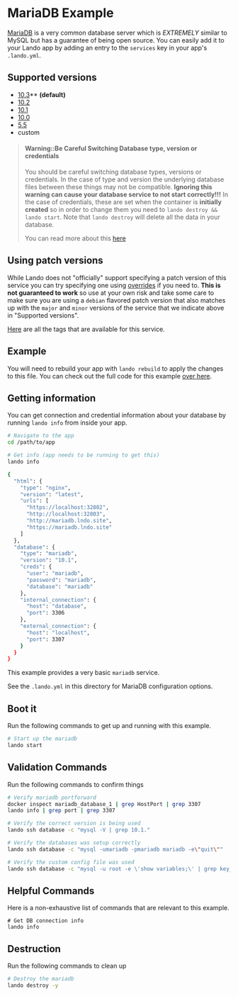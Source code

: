 MariaDB Example
===============


[MariaDB](https://mariadb.org/) is a very common database server which is *EXTREMELY* similar to MySQL but has a guarantee of being open source. You can easily add it to your Lando app by adding an entry to the `services` key in your app's `.lando.yml`.

Supported versions
------------------

*   [10.3](https://hub.docker.com/r/_/mariadb/)** **(default)**
*   [10.2](https://hub.docker.com/r/_/mariadb/)
*   [10.1](https://hub.docker.com/r/_/mariadb/)
*   [10.0](https://hub.docker.com/r/_/mariadb/)
*   [5.5](https://hub.docker.com/r/_/mariadb/)
*   custom

> #### Warning::Be Careful Switching Database type, version or credentials
>
> You should be careful switching database types, versions or credentials. In the case of type and version the underlying database files between these things may not be compatible. **Ignoring this warning can cause your database service to not start correctly!!!** In the case of credentials, these are set when the container is **initially created** so in order to change them you need to `lando destroy && lando start`. Note that `lando destroy` will delete all the data in your database.
>
> You can read more about this [here](./../issues/switching-dbs.md)

Using patch versions
--------------------

While Lando does not "officially" support specifying a patch version of this service you can try specifying one using [overrides](https://docs.devwithlando.io/config/advanced.html#overriding-with-docker-compose) if you need to. **This is not guaranteed to work** so use at your own risk and take some care to make sure you are using a `debian` flavored patch version that also matches up with the `major` and `minor` versions of the service that we indicate above in "Supported versions".

[Here](https://hub.docker.com/r/library/mariadb/tags/) are all the tags that are available for this service.

Example
-------


You will need to rebuild your app with `lando rebuild` to apply the changes to this file. You can check out the full code for this example [over here](https://github.com/lando/lando/tree/master/examples/mariadb).

Getting information
-------------------

You can get connection and credential information about your database by running `lando info` from inside your app.

```bash
# Navigate to the app
cd /path/to/app

# Get info (app needs to be running to get this)
lando info

{
  "html": {
    "type": "nginx",
    "version": "latest",
    "urls": [
      "https://localhost:32802",
      "http://localhost:32803",
      "http://mariadb.lndo.site",
      "https://mariadb.lndo.site"
    ]
  },
  "database": {
    "type": "mariadb",
    "version": "10.1",
    "creds": {
      "user": "mariadb",
      "password": "mariadb",
      "database": "mariadb"
    },
    "internal_connection": {
      "host": "database",
      "port": 3306
    },
    "external_connection": {
      "host": "localhost",
      "port": 3307
    }
  }
}
```

This example provides a very basic `mariadb` service.

See the `.lando.yml` in this directory for MariaDB configuration options.

Boot it
-------

Run the following commands to get up and running with this example.

```bash
# Start up the mariadb
lando start
```

Validation Commands
-------------------

Run the following commands to confirm things

```bash
# Verify mariadb portforward
docker inspect mariadb_database_1 | grep HostPort | grep 3307
lando info | grep port | grep 3307

# Verify the correct version is being used
lando ssh database -c "mysql -V | grep 10.1."

# Verify the databases was setup correctly
lando ssh database -c "mysql -umariadb -pmariadb mariadb -e\"quit\""

# Verify the custom config file was used
lando ssh database -c "mysql -u root -e \'show variables;\' | grep key_buffer_size | grep 4404"
```

Helpful Commands
----------------

Here is a non-exhaustive list of commands that are relevant to this example.

```
# Get DB connection info
lando info
```

Destruction
-----------

Run the following commands to clean up

```bash
# Destroy the mariadb
lando destroy -y
```
